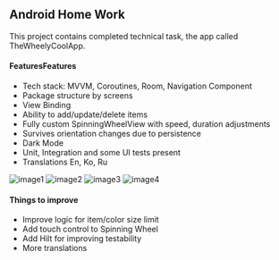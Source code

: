 ## Android Home Work

This project contains completed technical task, the app called TheWheelyCoolApp. 

#### FeaturesFeatures

- Tech stack: MVVM, Coroutines, Room, Navigation Component
- Package structure by screens 
- View Binding
- Ability to add/update/delete items
- Fully custom SpinningWheelView with speed, duration adjustments
- Survives orientation changes due to persistence
- Dark Mode 
- Unit, Integration and some UI tests present
- Translations En, Ko, Ru

![image1](https://github.com/atim92/TheWheelyCoolApp/blob/master/photo1628430181%20(1).jpeg "image1")
![image2](https://github.com/atim92/TheWheelyCoolApp/blob/master/photo1628430182.jpeg "image2")
![image3](https://github.com/atim92/TheWheelyCoolApp/blob/master/photo1628430181.jpeg "image3")
![image4](https://github.com/atim92/TheWheelyCoolApp/blob/master/photo1628430181%20(2).jpeg "image4") 

#### Things to improve

- Improve logic for item/color size limit
- Add touch control to Spinning Wheel
- Add Hilt for improving testability
- More translations
